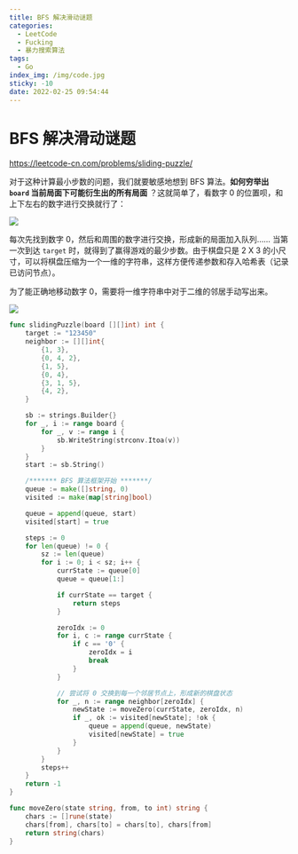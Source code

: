 ```yaml
---
title: BFS 解决滑动谜题
categories:
  - LeetCode
  - Fucking
  - 暴力搜索算法
tags:
  - Go
index_img: /img/code.jpg
sticky: -10
date: 2022-02-25 09:54:44
---
```

# BFS 解决滑动谜题

https://leetcode-cn.com/problems/sliding-puzzle/

对于这种计算最小步数的问题，我们就要敏感地想到 BFS 算法。**如何穷举出 `board` 当前局面下可能衍生出的所有局面** ？这就简单了，看数字 0 的位置呗，和上下左右的数字进行交换就行了：

![](https://labuladong.gitee.io/algo/images/sliding_puzzle/3.jpeg)

每次先找到数字 0，然后和周围的数字进行交换，形成新的局面加入队列…… 当第一次到达 `target` 时，就得到了赢得游戏的最少步数。由于棋盘只是 2 X 3 的小尺寸，可以将棋盘压缩为一个一维的字符串，这样方便传递参数和存入哈希表（记录已访问节点）。

为了能正确地移动数字 0，需要将一维字符串中对于二维的邻居手动写出来。

![](https://labuladong.gitee.io/algo/images/sliding_puzzle/4.jpeg)

```go
func slidingPuzzle(board [][]int) int {
    target := "123450"
    neighbor := [][]int{
        {1, 3},
        {0, 4, 2},
        {1, 5},
        {0, 4},
        {3, 1, 5},
        {4, 2},
    }

    sb := strings.Builder{}
    for _, i := range board {
        for _, v := range i {
            sb.WriteString(strconv.Itoa(v))
        }
    }
    start := sb.String()

    /******* BFS 算法框架开始 *******/
    queue := make([]string, 0)
    visited := make(map[string]bool)

    queue = append(queue, start)
    visited[start] = true

    steps := 0
    for len(queue) != 0 {
        sz := len(queue)
        for i := 0; i < sz; i++ {
            currState := queue[0]
            queue = queue[1:]

            if currState == target {
                return steps
            }

            zeroIdx := 0
            for i, c := range currState {
                if c == '0' {
                    zeroIdx = i
                    break
                }
            }

            // 尝试将 0 交换到每一个邻居节点上，形成新的棋盘状态
            for _, n := range neighbor[zeroIdx] {
                newState := moveZero(currState, zeroIdx, n)
                if _, ok := visited[newState]; !ok {
                    queue = append(queue, newState)
                    visited[newState] = true
                }
            }
        }
        steps++
    }
    return -1
}

func moveZero(state string, from, to int) string {
    chars := []rune(state)
    chars[from], chars[to] = chars[to], chars[from]
    return string(chars)
}
```
